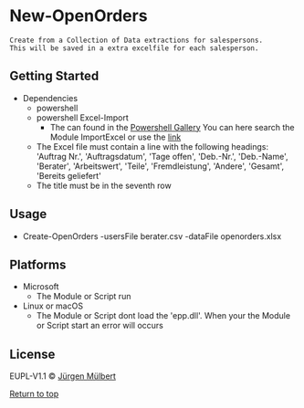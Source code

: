 # New-OpenOrders
    Create from a Collection of Data extractions for salespersons.
    This will be saved in a extra excelfile for each salesperson.
## Getting Started
 - Dependencies
    - powershell
    - powershell Excel-Import
        - The can found in the [Powershell Gallery](https://www.powershellgallery.com/)
          You can here search the Module ImportExcel or use the [link](https://www.powershellgallery.com/packages/ImportExcel/2.2.10)
    - The Excel file must contain a line with the following headings: 'Auftrag Nr.', 'Auftragsdatum', 'Tage offen', 'Deb.-Nr.', 'Deb.-Name', 'Berater', 'Arbeitswert', 'Teile', 'Fremdleistung', 'Andere', 'Gesamt', 'Bereits geliefert'
    - The title must be in the seventh row

## Usage
 - Create-OpenOrders -usersFile berater.csv -dataFile openorders.xlsx

## Platforms

 - Microsoft
    - The Module or Script run
 - Linux or macOS
    - The Module or Script dont load the 'epp.dll'. When your the Module or
      Script start an error will occurs 
        
## License

EUPL-V1.1 © [Jürgen Mülbert](https:/github.com/jmuelbert/create-openorders)

[Return to top](#top)
